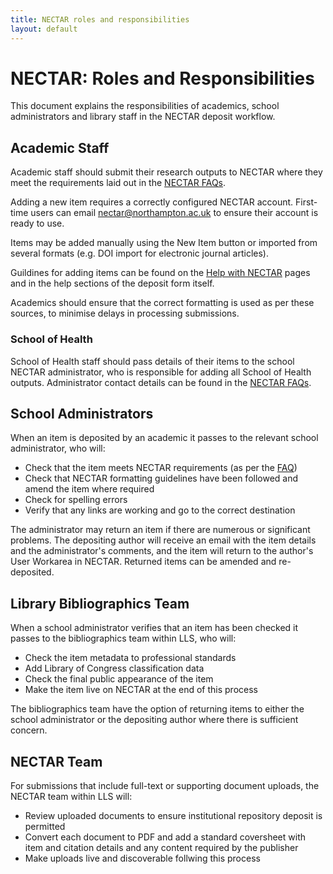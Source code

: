 ```yaml
---
title: NECTAR roles and responsibilities
layout: default
---
```


# NECTAR: Roles and Responsibilities

This document explains the responsibilities of academics, school administrators and library staff in the NECTAR deposit workflow.

## Academic Staff

Academic staff should submit their research outputs to NECTAR where they meet the requirements laid out in the [NECTAR FAQs](http://nectar.northampton.ac.uk/information.html#can_i).

Adding a new item requires a correctly configured NECTAR account. First-time users can email [nectar@northampton.ac.uk](mailto:nectar@northampton.ac.uk) to ensure their account is ready to use.

Items may be added manually using the New Item button or imported from several formats (e.g. DOI import for electronic journal articles).

Guildines for adding items can be found on the [Help with NECTAR](http://nectar.northampton.ac.uk/help) pages and in the help sections of the deposit form itself.

Academics should ensure that the correct formatting is used as per these sources, to minimise delays in processing submissions.

### School of Health

School of Health staff should pass details of their items to the school NECTAR administrator, who is responsible for adding all School of Health outputs. Administrator contact details can be found in the [NECTAR FAQs](http://nectar.northampton.ac.uk/information.html#other_research).

## School Administrators

When an item is deposited by an academic it passes to the relevant school administrator, who will:

- Check that the item meets NECTAR requirements (as per the [FAQ](http://nectar.northampton.ac.uk/information.html#can_i))
- Check that NECTAR formatting guidelines have been followed and amend the item where required
- Check for spelling errors
- Verify that any links are working and go to the correct destination
 
The administrator may return an item if there are numerous or significant problems. The depositing author will receive an email with the item details and the administrator's comments, and the item will return to the author's User Workarea in NECTAR. Returned items can be amended and re-deposited.

## Library Bibliographics Team

When a school administrator verifies that an item has been checked it passes to the bibliographics team within LLS, who will:

- Check the item metadata to professional standards
- Add Library of Congress classification data
- Check the final public appearance of the item 
- Make the item live on NECTAR at the end of this process

The bibliographics team have the option of returning items to either the school administrator or the depositing author where there is sufficient concern.

## NECTAR Team

For submissions that include full-text or supporting document uploads, the NECTAR team within LLS will:

- Review uploaded documents to ensure institutional repository deposit is permitted
- Convert each document to PDF and add a standard coversheet with item and citation details and any content required by the publisher
- Make uploads live and discoverable follwing this process
